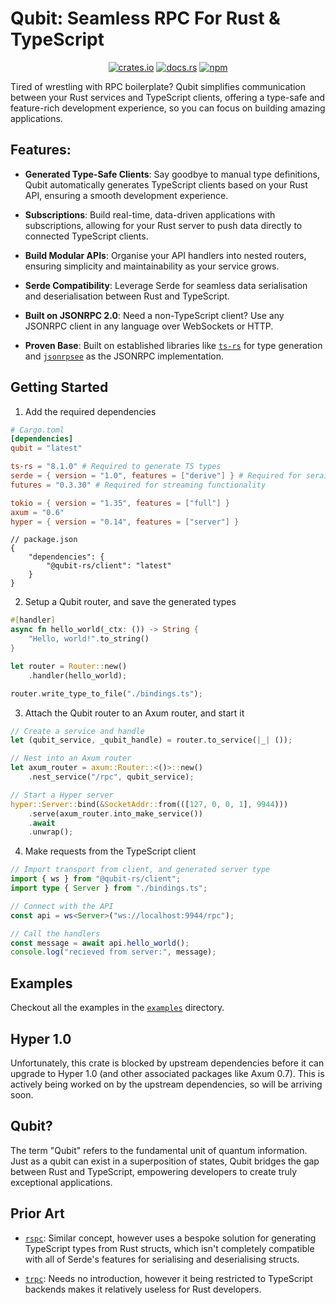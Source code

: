 # Qubit: Seamless RPC For Rust & TypeScript

<div align="center">
    <a href="https://crates.io/crates/qubit"><img src="https://img.shields.io/crates/v/qubit" alt="crates.io" /></a>
    <a href="https://docs.rs/qubit/latest/qubit"><img src="https://img.shields.io/docsrs/qubit" alt="docs.rs" /></a>
    <a href="https://www.npmjs.com/package/@qubit-rs/client"><img src="https://img.shields.io/npm/v/%40qubit-rs%2Fclient" alt="npm" /></a>
</div>

Tired of wrestling with RPC boilerplate? Qubit simplifies communication between your Rust services
and TypeScript clients, offering a type-safe and feature-rich development experience, so you can
focus on building amazing applications.

## Features:

- **Generated Type-Safe Clients**: Say goodbye to manual type definitions, Qubit automatically
  generates TypeScript clients based on your Rust API, ensuring a smooth development experience.

- **Subscriptions**: Build real-time, data-driven applications with subscriptions, allowing for
  your Rust server to push data directly to connected TypeScript clients.

- **Build Modular APIs**: Organise your API handlers into nested routers, ensuring simplicity and
  maintainability as your service grows.

- **Serde Compatibility**: Leverage Serde for seamless data serialisation and deserialisation
  between Rust and TypeScript.

- **Built on JSONRPC 2.0**: Need a non-TypeScript client? Use any JSONRPC client in any language
  over WebSockets or HTTP.

- **Proven Base**: Built on established libraries like
  [`ts-rs`](https://github.com/Aleph-Alpha/ts-rs) for type generation and
  [`jsonrpsee`](https://github.com/paritytech/jsonrpsee) as the JSONRPC implementation.

## Getting Started

1. Add the required dependencies

```toml
# Cargo.toml
[dependencies]
qubit = "latest"

ts-rs = "8.1.0" # Required to generate TS types
serde = { version = "1.0", features = ["derive"] } # Required for seraialisable types
futures = "0.3.30" # Required for streaming functionality

tokio = { version = "1.35", features = ["full"] }
axum = "0.6"
hyper = { version = "0.14", features = ["server"] }
```

```jsonc
// package.json
{
    "dependencies": {
        "@qubit-rs/client": "latest"
    }
}
```

2. Setup a Qubit router, and save the generated types

```rs
#[handler]
async fn hello_world(_ctx: ()) -> String {
    "Hello, world!".to_string()
}

let router = Router::new()
    .handler(hello_world);

router.write_type_to_file("./bindings.ts");
```

3. Attach the Qubit router to an Axum router, and start it

```rs
// Create a service and handle
let (qubit_service, _qubit_handle) = router.to_service(|_| ());

// Nest into an Axum router
let axum_router = axum::Router::<()>::new()
    .nest_service("/rpc", qubit_service);

// Start a Hyper server
hyper::Server::bind(&SocketAddr::from(([127, 0, 0, 1], 9944)))
    .serve(axum_router.into_make_service())
    .await
    .unwrap();
```

4. Make requests from the TypeScript client

```ts
// Import transport from client, and generated server type
import { ws } from "@qubit-rs/client";
import type { Server } from "./bindings.ts";

// Connect with the API
const api = ws<Server>("ws://localhost:9944/rpc");

// Call the handlers
const message = await api.hello_world();
console.log("recieved from server:", message);
```

## Examples

Checkout all the examples in the [`examples`](./examples) directory.

## Hyper 1.0

Unfortunately, this crate is blocked by upstream dependencies before it can upgrade to Hyper 1.0
(and other associated packages like Axum 0.7). This is actively being worked on by the upstream
dependencies, so will be arriving soon.

## Qubit?

The term "Qubit" refers to the fundamental unit of quantum information. Just as a qubit can exist
in a superposition of states, Qubit bridges the gap between Rust and TypeScript, empowering
developers to create truly exceptional applications.

## Prior Art

- [`rspc`](https://github.com/oscartbeaumont/rspc): Similar concept, however uses a bespoke
solution for generating TypeScript types from Rust structs, which isn't completely compatible with
all of Serde's features for serialising and deserialising structs.

- [`trpc`](https://github.com/trpc/trpc): Needs no introduction, however it being restricted to
TypeScript backends makes it relatively useless for Rust developers.
